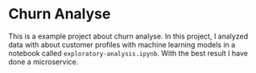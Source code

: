 # Churn Analyse

This is a example project about churn analyse.
In this project, I analyzed data with about customer profiles with machine learning models in a notebook called `exploratory-analysis.ipynb`.
With the best result I have done a microservice.
